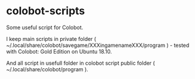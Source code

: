 # colobot-scripts
Some useful script for Colobot.

I keep main scripts in private folder ( ~/.local/share/colobot/savegame/XXXingamenameXXX/program ) - tested with Colobot: Gold Edition on Ubuntu 18.10.

And all script in usefull folder in colobot script public folder ( ~/.local/share/colobot/program ).


